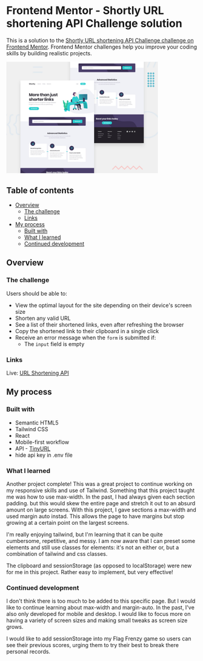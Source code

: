 # Frontend Mentor - Shortly URL shortening API Challenge solution

This is a solution to the [Shortly URL shortening API Challenge challenge on Frontend Mentor](https://www.frontendmentor.io/challenges/url-shortening-api-landing-page-2ce3ob-G). Frontend Mentor challenges help you improve your coding skills by building realistic projects. 

<img src="./src/assets/design/desktop-preview.jpg" alt="desktop1" width="400"/>

## Table of contents
 
- [Overview](#overview)
  - [The challenge](#the-challenge)
  - [Links](#links)
- [My process](#my-process)
  - [Built with](#built-with)
  - [What I learned](#what-i-learned)
  - [Continued development](#continued-development)


## Overview

### The challenge

Users should be able to:

- View the optimal layout for the site depending on their device's screen size
- Shorten any valid URL
- See a list of their shortened links, even after refreshing the browser
- Copy the shortened link to their clipboard in a single click
- Receive an error message when the `form` is submitted if:
  - The `input` field is empty


### Links

Live: [URL Shortening API](https://url-shortener-gm.vercel.app/)

## My process

### Built with

- Semantic HTML5
- Tailwind CSS
- React
- Mobile-first workflow
- API - [TinyURL](https://tinyurl.com/app)
- hide api key in .env file


### What I learned

Another project complete!  This was a great project to continue working on my responsive skills and use of Tailwind.  Something that this project taught me was how to use max-width.  In the past, I had always given each section padding.  but this would skew the entire page and stretch it out to an absurd amount on large screens.  With this project, I gave sections a max-width and used margin auto instad.  This allows the page to have margins but stop growing at a certain point on the largest screens.

I'm really enjoying tailwind, but I'm learning that it can be quite cumbersome, repetitive, and messy.  I am now aware that I can preset some elements and still use classes for elements: it's not an either or, but a combination of tailwind and css classes.  

The clipboard and sessionStorage (as opposed to localStorage) were new for me in this project.  Rather easy to implement, but very effective!

### Continued development

I don't think there is too much to be added to this specific page.  But I would like to continue learning about max-width and margin-auto.  In the past, I've also only developed for mobile and desktop.  I would like to focus more on having a variety of screen sizes and making small tweaks as screen size grows.

I would like to add sessionStorage into my Flag Frenzy game so users can see their previous scores, urging them to try their best to break there personal records.

